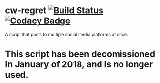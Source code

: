 # cw-regret [![Build Status](https://travis-ci.org/raddcircles/cw-regret.svg?branch=master)](https://travis-ci.org/raddcircles/cw-regret) [![Codacy Badge](https://api.codacy.com/project/badge/Grade/7f8e58484d94491386fad8f5b666d397)](https://www.codacy.com/app/raddcircles/cw-regret?utm_source=github.com&amp;utm_medium=referral&amp;utm_content=raddcircles/cw-regret&amp;utm_campaign=Badge_Grade)
A script that posts to multiple social media platforms at once.

# This script has been decomissioned in January of 2018, and is no longer used.
